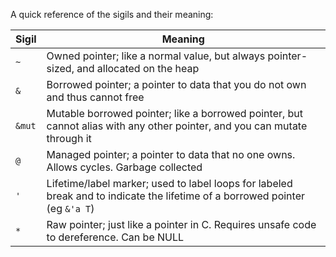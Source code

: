 A quick reference of the sigils and their meaning:

| Sigil | Meaning |
| ----- | ------- |
|  `~`  | Owned pointer; like a normal value, but always pointer-sized, and allocated on the heap |
|  `&`  | Borrowed pointer; a pointer to data that you do not own and thus cannot free |
| `&mut`| Mutable borrowed pointer; like a borrowed pointer, but cannot alias with any other pointer, and you can mutate through it |
|  `@`  | Managed pointer; a pointer to data that no one owns. Allows cycles. Garbage collected |
|  `'`  | Lifetime/label marker; used to label loops for labeled break and to indicate the lifetime of a borrowed pointer (eg `&'a T`) |
|  `*`  | Raw pointer; just like a pointer in C. Requires unsafe code to dereference. Can be NULL |